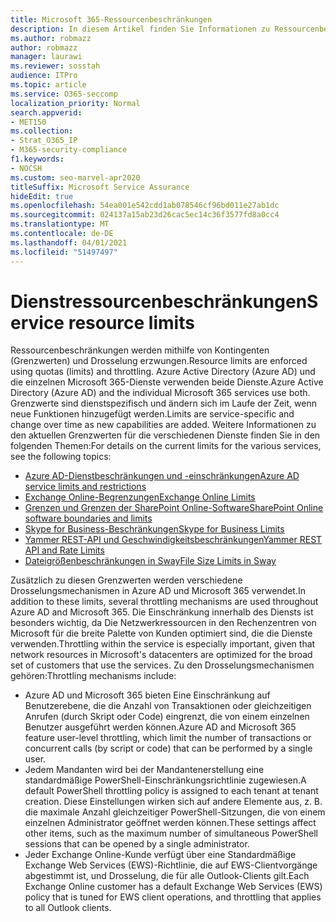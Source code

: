 ```yaml
---
title: Microsoft 365-Ressourcenbeschränkungen
description: In diesem Artikel finden Sie Informationen zu Ressourcenbeschränkungen für die verschiedenen Anwendungen in Microsoft 365.
ms.author: robmazz
author: robmazz
manager: laurawi
ms.reviewer: sosstah
audience: ITPro
ms.topic: article
ms.service: O365-seccomp
localization_priority: Normal
search.appverid:
- MET150
ms.collection:
- Strat_O365_IP
- M365-security-compliance
f1.keywords:
- NOCSH
ms.custom: seo-marvel-apr2020
titleSuffix: Microsoft Service Assurance
hideEdit: true
ms.openlocfilehash: 54ea001e542cdd1ab078546cf96bd011e27ab1dc
ms.sourcegitcommit: 024137a15ab23d26cac5ec14c36f3577fd8a0cc4
ms.translationtype: MT
ms.contentlocale: de-DE
ms.lasthandoff: 04/01/2021
ms.locfileid: "51497497"
---
```

# <a name="service-resource-limits"></a><span data-ttu-id="32627-103">Dienstressourcenbeschränkungen</span><span class="sxs-lookup"><span data-stu-id="32627-103">Service resource limits</span></span>

<span data-ttu-id="32627-104">Ressourcenbeschränkungen werden mithilfe von Kontingenten (Grenzwerten) und Drosselung erzwungen.</span><span class="sxs-lookup"><span data-stu-id="32627-104">Resource limits are enforced using quotas (limits) and throttling.</span></span> <span data-ttu-id="32627-105">Azure Active Directory (Azure AD) und die einzelnen Microsoft 365-Dienste verwenden beide Dienste.</span><span class="sxs-lookup"><span data-stu-id="32627-105">Azure Active Directory (Azure AD) and the individual Microsoft 365 services use both.</span></span> <span data-ttu-id="32627-106">Grenzwerte sind dienstspezifisch und ändern sich im Laufe der Zeit, wenn neue Funktionen hinzugefügt werden.</span><span class="sxs-lookup"><span data-stu-id="32627-106">Limits are service-specific and change over time as new capabilities are added.</span></span> <span data-ttu-id="32627-107">Weitere Informationen zu den aktuellen Grenzwerten für die verschiedenen Dienste finden Sie in den folgenden Themen:</span><span class="sxs-lookup"><span data-stu-id="32627-107">For details on the current limits for the various services, see the following topics:</span></span>

- [<span data-ttu-id="32627-108">Azure AD-Dienstbeschränkungen und -einschränkungen</span><span class="sxs-lookup"><span data-stu-id="32627-108">Azure AD service limits and restrictions</span></span>](/azure/azure-resource-manager/management/azure-subscription-service-limits)
- [<span data-ttu-id="32627-109">Exchange Online-Begrenzungen</span><span class="sxs-lookup"><span data-stu-id="32627-109">Exchange Online Limits</span></span>](/office365/servicedescriptions/exchange-online-service-description/exchange-online-limits)
- [<span data-ttu-id="32627-110">Grenzen und Grenzen der SharePoint Online-Software</span><span class="sxs-lookup"><span data-stu-id="32627-110">SharePoint Online software boundaries and limits</span></span>](https://support.office.com/article/SharePoint-Online-software-boundaries-and-limits-8F34FF47-B749-408B-ABC0-B605E1F6D498)
- [<span data-ttu-id="32627-111">Skype for Business-Beschränkungen</span><span class="sxs-lookup"><span data-stu-id="32627-111">Skype for Business Limits</span></span>](https://technet.microsoft.com/library/skype-for-business-online-limits.aspx)
- [<span data-ttu-id="32627-112">Yammer REST-API und Geschwindigkeitsbeschränkungen</span><span class="sxs-lookup"><span data-stu-id="32627-112">Yammer REST API and Rate Limits</span></span>](https://developer.yammer.com/docs/rest-api-rate-limits)
- [<span data-ttu-id="32627-113">Dateigrößenbeschränkungen in Sway</span><span class="sxs-lookup"><span data-stu-id="32627-113">File Size Limits in Sway</span></span>](https://support.office.com/article/File-size-limits-in-Sway-4db21bc6-b42b-499f-9272-66e089db109f)

<span data-ttu-id="32627-114">Zusätzlich zu diesen Grenzwerten werden verschiedene Drosselungsmechanismen in Azure AD und Microsoft 365 verwendet.</span><span class="sxs-lookup"><span data-stu-id="32627-114">In addition to these limits, several throttling mechanisms are used throughout Azure AD and Microsoft 365.</span></span> <span data-ttu-id="32627-115">Die Einschränkung innerhalb des Diensts ist besonders wichtig, da Die Netzwerkressourcen in den Rechenzentren von Microsoft für die breite Palette von Kunden optimiert sind, die die Dienste verwenden.</span><span class="sxs-lookup"><span data-stu-id="32627-115">Throttling within the service is especially important, given that network resources in Microsoft's datacenters are optimized for the broad set of customers that use the services.</span></span> <span data-ttu-id="32627-116">Zu den Drosselungsmechanismen gehören:</span><span class="sxs-lookup"><span data-stu-id="32627-116">Throttling mechanisms include:</span></span>

- <span data-ttu-id="32627-117">Azure AD und Microsoft 365 bieten Eine Einschränkung auf Benutzerebene, die die Anzahl von Transaktionen oder gleichzeitigen Anrufen (durch Skript oder Code) eingrenzt, die von einem einzelnen Benutzer ausgeführt werden können.</span><span class="sxs-lookup"><span data-stu-id="32627-117">Azure AD and Microsoft 365 feature user-level throttling, which limit the number of transactions or concurrent calls (by script or code) that can be performed by a single user.</span></span>
- <span data-ttu-id="32627-118">Jedem Mandanten wird bei der Mandantenerstellung eine standardmäßige PowerShell-Einschränkungsrichtlinie zugewiesen.</span><span class="sxs-lookup"><span data-stu-id="32627-118">A default PowerShell throttling policy is assigned to each tenant at tenant creation.</span></span> <span data-ttu-id="32627-119">Diese Einstellungen wirken sich auf andere Elemente aus, z. B. die maximale Anzahl gleichzeitiger PowerShell-Sitzungen, die von einem einzelnen Administrator geöffnet werden können.</span><span class="sxs-lookup"><span data-stu-id="32627-119">These settings affect other items, such as the maximum number of simultaneous PowerShell sessions that can be opened by a single administrator.</span></span>
- <span data-ttu-id="32627-120">Jeder Exchange Online-Kunde verfügt über eine Standardmäßige Exchange Web Services (EWS)-Richtlinie, die auf EWS-Clientvorgänge abgestimmt ist, und Drosselung, die für alle Outlook-Clients gilt.</span><span class="sxs-lookup"><span data-stu-id="32627-120">Each Exchange Online customer has a default Exchange Web Services (EWS) policy that is tuned for EWS client operations, and throttling that applies to all Outlook clients.</span></span>

